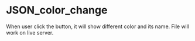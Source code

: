 # JSON_color_change
When user click the button, it will show different color and its name. File will work on live server. 
